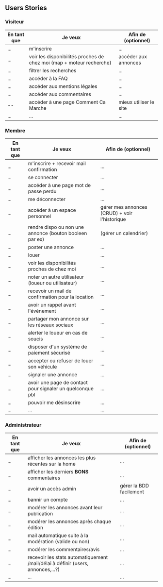 ## Users Stories

### Visiteur
| En tant que | Je veux | Afin de (optionnel) |
|--|--|--|
| ... | m'inscrire | ... |
| ... | voir les disponibilités proches de chez moi (map + moteur recherche) | accéder aux annonces |
| ... | filtrer les recherches | ... |
| ... | accéder à la FAQ | ... |
| ... | accéder aux mentions légales | ... |
| ... | accéder aux commentaires | ... |
|--|accéder à une page Comment Ca Marche|mieux utiliser le site|
|...|...|...|



### Membre
| En tant que | Je veux | Afin de (optionnel) |
|--|--|--|
| ... | m'inscrire + recevoir mail confirmation | ... |
| ... | se connecter | ... |
|...|accéder à une page mot de passe perdu |...|
| ... | me déconnecter | ... |
| ... | accéder à un espace personnel | gérer mes annonces (CRUD) + voir l'historique |
| ... | rendre dispo ou non une annonce (bouton booleen par ex) | (gérer un calendrier) |
| ... | poster une annonce | ... |
| ... | louer | ... |
| ... | voir les disponibilités proches de chez moi | ... |
|...|noter un autre utilisateur (loueur ou utilisateur)|...|
|...|recevoir un mail de confirmation pour la location|...|
|...|avoir un rappel avant l'événement|...|
|...|partager mon annonce sur les réseaux sociaux|...|
|...|alerter le loueur en cas de soucis|...|
|...|disposer d'un système de paiement sécurisé|...|
|...|accepter ou refuser de louer son véhicule|...|
| ... | signaler une annonce | ... |
|...|avoir une page de contact pour signaler un quelconque pbl|...|
|...|pouvoir me désinscrire|...|
|...|...|...|




### Administrateur
| En tant que | Je veux | Afin de (optionnel) |
|--|--|--|
| ... | afficher les annonces les plus récentes sur la home | ... |
| ... | afficher les derniers **BONS** commentaires | ... |
| ... | avoir un accès admin | gérer la BDD facilement |
| ... | bannir un compte | ... |
| ... | modérer les annonces avant leur publication| ... |
| ... | modérer les annonces après chaque édition| ... |
| ... | mail automatique suite à la modération (valide ou non)| ... |
| ... | modérer les commentaires/avis | ... |
| ... | recevoir les stats automatiquement /mail/délai à définir (users, annonces,...?) | ... |
| ... | ... | ... |